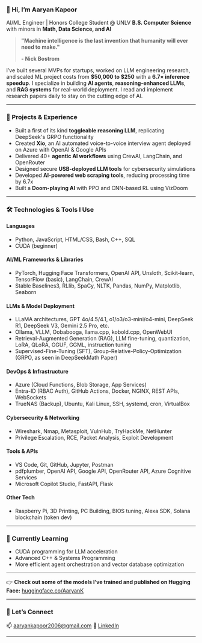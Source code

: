 ### 👋 Hi, I’m Aaryan Kapoor

AI/ML Engineer | Honors College Student @ UNLV
**B.S. Computer Science** with minors in **Math, Data Science, and AI**

> **"Machine intelligence is the last invention that humanity will ever need to make."**
> 
> **- Nick Bostrom**


I’ve built several MVPs for startups, worked on LLM engineering research, and scaled ML project costs from **\$50,000 to \$250** with a **6.7× inference speedup**. I specialize in building **AI agents**, **reasoning-enhanced LLMs**, and **RAG systems** for real-world deployment. I read and implement research papers daily to stay on the cutting edge of AI.

---

### 🚀 Projects & Experience

* Built a first of its kind **toggleable reasoning LLM**, replicating DeepSeek's GRPO functionality
* Created **Xio**, an AI automated voice-to-voice interview agent deployed on Azure with OpenAI & Google APIs
* Delivered 40+ **agentic AI workflows** using CrewAI, LangChain, and OpenRouter
* Designed secure **USB-deployed LLM tools** for cybersecurity simulations
* Developed **AI-powered web scraping tools**, reducing processing time by 6.7x
* Built a **Doom-playing AI** with PPO and CNN-based RL using VizDoom

---

### 🛠️ Technologies & Tools I Use

#### **Languages**

* Python, JavaScript, HTML/CSS, Bash, C++, SQL
* CUDA (beginner)

#### **AI/ML Frameworks & Libraries**

* PyTorch, Hugging Face Transformers, OpenAI API, Unsloth, Scikit-learn, TensorFlow (basic), LangChain, CrewAI
* Stable Baselines3, RLlib, SpaCy, NLTK, Pandas, NumPy, Matplotlib, Seaborn

#### **LLMs & Model Deployment**

* LLaMA architectures, GPT 4o/4.5/4.1, o1/o3/o3-mini/o4-mini, DeepSeek R1, DeepSeek V3, Gemini 2.5 Pro, etc.
* Ollama, VLLM, Oobabooga, llama.cpp, kobold.cpp, OpenWebUI
* Retrieval-Augmented Generation (RAG), LLM fine-tuning, quantization, LoRA, QLoRA, GGUF, GGML, instruction tuning
* Supervised-Fine-Tuning (SFT), Group-Relative-Policy-Optimization (GRPO, as seen in DeepSeekMath Paper)

#### **DevOps & Infrastructure**

* Azure (Cloud Functions, Blob Storage, App Services)
* Entra-ID (RBAC Auth), GitHub Actions, Docker, NGINX, REST APIs, WebSockets
* TrueNAS (Backup), Ubuntu, Kali Linux, SSH, systemd, cron, VirtualBox

#### **Cybersecurity & Networking**

* Wireshark, Nmap, Metasploit, VulnHub, TryHackMe, NetHunter
* Privilege Escalation, RCE, Packet Analysis, Exploit Development

#### **Tools & APIs**

* VS Code, Git, GitHub, Jupyter, Postman
* pdfplumber, OpenAI API, Google API, OpenRouter API, Azure Cognitive Services
* Microsoft Copilot Studio, FastAPI, Flask

#### **Other Tech**

* Raspberry Pi, 3D Printing, PC Building, BIOS tuning, Alexa SDK, Solana blockchain (token dev)

---

### 🌱 Currently Learning

* CUDA programming for LLM acceleration
* Advanced C++ & Systems Programming
* More efficient agent orchestration and vector database optimization

---

👉 **Check out some of the models I’ve trained and published on Hugging Face:** [huggingface.co/AaryanK](https://huggingface.co/AaryanK)


---

### 🤝 Let’s Connect

📫 [aaryankapoor2006@gmail.com](mailto:aaryankapoor2006@gmail.com)
🔗 [LinkedIn](https://www.linkedin.com/in/theaaryankapoor/)

---

